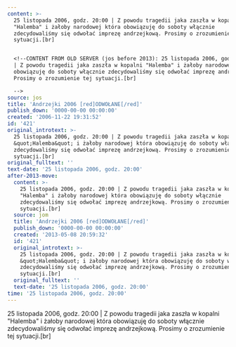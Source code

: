 ```yaml
---
content: >-
  25 listopada 2006, godz. 20:00 | Z powodu tragedii jaka zaszła w kopalni
  "Halemba" i żałoby narodowej która obowiązuję do soboty włącznie
  zdecydowaliśmy się odwołać imprezę andrzejkową. Prosimy o zrozumienie tej
  sytuacji.[br]


  <!--CONTENT FROM OLD SERVER (jos before 2013): 25 listopada 2006, godz. 20:00
  | Z powodu tragedii jaka zaszła w kopalni "Halemba" i żałoby narodowej która
  obowiązuję do soboty włącznie zdecydowaliśmy się odwołać imprezę andrzejkową.
  Prosimy o zrozumienie tej sytuacji.[br]

  -->
source: jos
title: 'Andrzejki 2006 [red]ODWOŁANE[/red]'
publish_down: '0000-00-00 00:00:00'
created: '2006-11-22 19:31:52'
id: '421'
original_introtext: >-
  25 listopada 2006, godz. 20:00 | Z powodu tragedii jaka zaszła w kopalni
  &quot;Halemba&quot; i żałoby narodowej która obowiązuję do soboty włącznie
  zdecydowaliśmy się odwołać imprezę andrzejkową. Prosimy o zrozumienie tej
  sytuacji.[br]
original_fulltext: ''
text-date: '25 listopada 2006, godz. 20:00'
after-2013-move:
  content: >-
    25 listopada 2006, godz. 20:00 | Z powodu tragedii jaka zaszła w kopalni
    "Halemba" i żałoby narodowej która obowiązuję do soboty włącznie
    zdecydowaliśmy się odwołać imprezę andrzejkową. Prosimy o zrozumienie tej
    sytuacji.[br]
  source: jom
  title: 'Andrzejki 2006 [red]ODWOŁANE[/red]'
  publish_down: '0000-00-00 00:00:00'
  created: '2013-05-08 20:59:32'
  id: '421'
  original_introtext: >-
    25 listopada 2006, godz. 20:00 | Z powodu tragedii jaka zaszła w kopalni
    &quot;Halemba&quot; i żałoby narodowej która obowiązuję do soboty włącznie
    zdecydowaliśmy się odwołać imprezę andrzejkową. Prosimy o zrozumienie tej
    sytuacji.[br]
  original_fulltext: ''
  text-date: '25 listopada 2006, godz. 20:00'
time: '25 listopada 2006, godz. 20:00'
---
```

25 listopada 2006, godz. 20:00 | Z powodu tragedii jaka zaszła w kopalni "Halemba" i żałoby narodowej która obowiązuję do soboty włącznie zdecydowaliśmy się odwołać imprezę andrzejkową. Prosimy o zrozumienie tej sytuacji.[br]

<!--CONTENT FROM OLD SERVER (jos before 2013): 25 listopada 2006, godz. 20:00 | Z powodu tragedii jaka zaszła w kopalni "Halemba" i żałoby narodowej która obowiązuję do soboty włącznie zdecydowaliśmy się odwołać imprezę andrzejkową. Prosimy o zrozumienie tej sytuacji.[br]
-->

<!--{{json:{"created_date":"2006-11-22 19:31:52","publish_down":"0000-00-00 00:00:00","id":"421"}}}-->